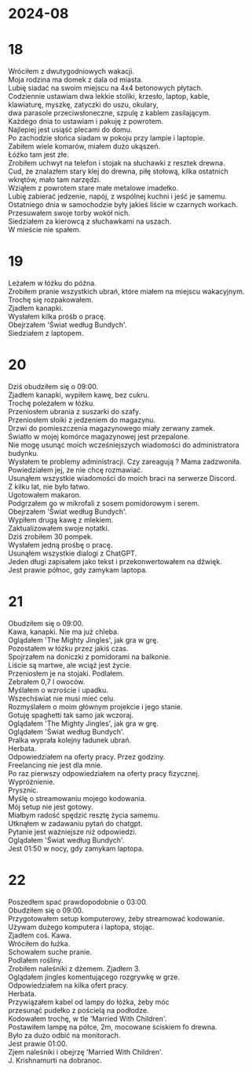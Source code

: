 # 2024-08

# 18

Wróciłem z dwutygodniowych wakacji.  
Moja rodzina ma domek z dala od miasta.  
Lubię siadać na swoim miejscu na 4x4 betonowych płytach.  
Codziennie ustawiam dwa lekkie stoliki, krzesło, laptop, kable,  
klawiaturę, myszkę, zatyczki do uszu, okulary,  
dwa parasole przeciwsłoneczne, szpulę z kablem zasilającym.  
Każdego dnia to ustawiam i pakuję z powrotem.  
Najlepiej jest usiąść plecami do domu.  
Po zachodzie słońca siadam w pokoju przy lampie i laptopie.  
Zabiłem wiele komarów, miałem dużo ukąszeń.  
Łóżko tam jest złe.  
Zrobiłem uchwyt na telefon i stojak na słuchawki z resztek drewna.  
Cud, że znalazłem stary klej do drewna, piłę stołową, kilka ostatnich wkrętów, mało tam narzędzi.  
Wziąłem z powrotem stare małe metalowe imadełko.  
Lubię zabierać jedzenie, napój, z wspólnej kuchni i jeść je samemu.  
Ostatniego dnia w samochodzie były jakieś liście w czarnych workach.  
Przesuwałem swoje torby wokół nich.  
Siedziałem za kierowcą z słuchawkami na uszach.  
W mieście nie spałem.

# 19

Leżałem w łóżku do późna.  
Zrobiłem pranie wszystkich ubrań, które miałem na miejscu wakacyjnym.  
Trochę się rozpakowałem.  
Zjadłem kanapki.  
Wysłałem kilka próśb o pracę.  
Obejrzałem 'Świat według Bundych'.  
Siedziałem z laptopem.

# 20

Dziś obudziłem się o 09:00.  
Zjadłem kanapki, wypiłem kawę, bez cukru.  
Trochę poleżałem w łóżku.  
Przeniosłem ubrania z suszarki do szafy.  
Przeniosłem słoiki z jedzeniem do magazynu.  
Drzwi do pomieszczenia magazynowego miały zerwany zamek.  
Światło w mojej komórce magazynowej jest przepalone.  
Nie mogę usunąć moich wcześniejszych wiadomości do administratora budynku.  
Wysłałem te problemy administracji. Czy zareagują ?
Mama zadzwoniła. Powiedziałem jej, że nie chcę rozmawiać.  
Usunąłem wszystkie wiadomości do moich braci na serwerze Discord.  
Z kilku lat, nie było łatwo.  
Ugotowałem makaron.  
Podgrzałem go w mikrofali z sosem pomidorowym i serem.  
Obejrzałem 'Świat według Bundych'.  
Wypiłem drugą kawę z mlekiem.  
Zaktualizowałem swoje notatki.  
Dziś zrobiłem 30 pompek.  
Wysłałem jedną prośbę o pracę.  
Usunąłem wszystkie dialogi z ChatGPT.  
Jeden długi zapisałem jako tekst i przekonwertowałem na dźwięk.  
Jest prawie północ, gdy zamykam laptopa.

# 21

Obudziłem się o 09:00.  
Kawa, kanapki. Nie ma już chleba.  
Oglądałem 'The Mighty Jingles', jak gra w grę.  
Pozostałem w łóżku przez jakiś czas.  
Spojrzałem na doniczki z pomidorami na balkonie.  
Liście są martwe, ale wciąż jest życie.  
Przeniosłem je na stojaki. Podlałem.  
Zebrałem 0,7 l owoców.  
Myślałem o wzroście i upadku.  
Wszechświat nie musi mieć celu.  
Rozmyślałem o moim głównym projekcie i jego stanie.  
Gotuję spaghetti tak samo jak wczoraj.  
Oglądałem 'The Mighty Jingles', jak gra w grę.  
Oglądałem 'Świat według Bundych'.  
Pralka wyprała kolejny ładunek ubrań.  
Herbata.  
Odpowiedziałem na oferty pracy. Przez godziny.  
Freelancing nie jest dla mnie.  
Po raz pierwszy odpowiedziałem na oferty pracy fizycznej.  
Wypróżnienie.  
Prysznic.  
Myślę o streamowaniu mojego kodowania.  
Mój setup nie jest gotowy.  
Miałbym radość spędzić resztę życia samemu.  
Utknąłem w zadawaniu pytań do chatgpt.  
Pytanie jest ważniejsze niż odpowiedzi.  
Oglądałem 'Świat według Bundych'.  
Jest 01:50 w nocy, gdy zamykam laptopa.

# 22

Poszedłem spać prawdopodobnie o 03:00.  
Obudziłem się o 09:00.  
Przygotowałem setup komputerowy, żeby streamować kodowanie.  
Używam dużego komputera i laptopa, stojąc.  
Zjadłem coś. Kawa.  
Wróciłem do łużka.  
Schowałem suche pranie.  
Podlałem rośliny.  
Zrobiłem naleśniki z dżemem. Zjadłem 3.  
Oglądałem jingles komentującego rozgrywkę w grze.  
Odpowiedziałem na kilka ofert pracy.  
Herbata.  
Przywiązałem kabel od lampy do łóżka, żeby móc  
przesunąć pudełko z pościelą na podłodze.  
Kodowałem trochę, w tle 'Married With Children'.  
Postawiłem lampę na półce, 2m, mocowane ściskiem fo drewna.  
Było za dużo odbić na monitorach.  
Jest prawie 01:00.  
Zjem naleśniki i obejrzę 'Married With Children'.  
J. Krishnamurti na dobranoc.
